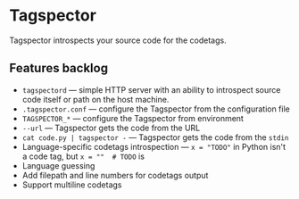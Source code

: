 # Tagspector

Tagspector introspects your source code for the codetags.

## Features backlog

- `tagspectord` — simple HTTP server with an ability to introspect source code itself or path on the host machine.
- `.tagspector.conf` — configure the Tagspector from the configuration file
- `TAGSPECTOR_*` — configure the Tagspector from environment
- `--url` — Tagspector gets the code from the URL
- `cat code.py | tagspector -` — Tagspector gets the code from the `stdin`
- Language-specific codetags introspection — `x = "TODO"` in Python isn't a code tag, but `x = ""  # TODO` is
- Language guessing
- Add filepath and line numbers for codetags output
- Support multiline codetags
